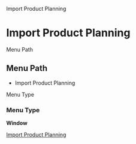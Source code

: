 
Import Product Planning
# Import Product Planning



Menu Path
## Menu Path



- Import Product Planning

Menu Type
### Menu Type

**Window**


[Import Product Planning](../../functional-guide/window/window-import-product-planning.md)